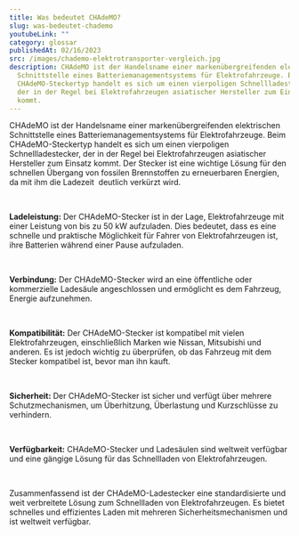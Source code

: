 ```yaml
---
title: Was bedeutet CHAdeMO?
slug: was-bedeutet-chademo
youtubeLink: ""
category: glossar
publishedAt: 02/16/2023
src: /images/chademo-elektrotransporter-vergleich.jpg
description: CHAdeMO ist der Handelsname einer markenübergreifenden elektrischen
  Schnittstelle eines Batteriemanagementsystems für Elektrofahrzeuge. Beim
  CHAdeMO-Steckertyp handelt es sich um einen vierpoligen Schnellladestecker,
  der in der Regel bei Elektrofahrzeugen asiatischer Hersteller zum Einsatz
  kommt.
---
```

CHAdeMO ist der Handelsname einer markenübergreifenden elektrischen Schnittstelle eines Batteriemanagementsystems für Elektrofahrzeuge. Beim CHAdeMO-Steckertyp handelt es sich um einen vierpoligen Schnellladestecker, der in der Regel bei Elektrofahrzeugen asiatischer Hersteller zum Einsatz kommt. Der Stecker ist eine wichtige Lösung für den schnellen Übergang von fossilen Brennstoffen zu erneuerbaren Energien, da mit ihm die Ladezeit  deutlich verkürzt wird. 

<br />

**Ladeleistung:** Der CHAdeMO-Stecker ist in der Lage, Elektrofahrzeuge mit einer Leistung von bis zu 50 kW aufzuladen. Dies bedeutet, dass es eine schnelle und praktische Möglichkeit für Fahrer von Elektrofahrzeugen ist, ihre Batterien während einer Pause aufzuladen.

<br />

**Verbindung:** Der CHAdeMO-Stecker wird an eine öffentliche oder kommerzielle Ladesäule angeschlossen und ermöglicht es dem Fahrzeug, Energie aufzunehmen.

<br />

**Kompatibilität:** Der CHAdeMO-Stecker ist kompatibel mit vielen Elektrofahrzeugen, einschließlich Marken wie Nissan, Mitsubishi und anderen. Es ist jedoch wichtig zu überprüfen, ob das Fahrzeug mit dem Stecker kompatibel ist, bevor man ihn kauft.

<br />

**Sicherheit:** Der CHAdeMO-Stecker ist sicher und verfügt über mehrere Schutzmechanismen, um Überhitzung, Überlastung und Kurzschlüsse zu verhindern.

<br />

**Verfügbarkeit:** CHAdeMO-Stecker und Ladesäulen sind weltweit verfügbar und eine gängige Lösung für das Schnellladen von Elektrofahrzeugen.

<br />

Zusammenfassend ist der CHAdeMO-Ladestecker eine standardisierte und weit verbreitete Lösung zum Schnellladen von Elektrofahrzeugen. Es bietet schnelles und effizientes Laden mit mehreren Sicherheitsmechanismen und ist weltweit verfügbar.